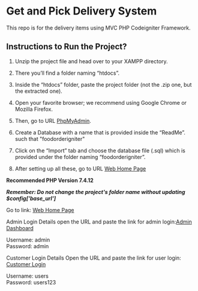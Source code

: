 # Get and Pick Delivery System
This repo is for the delivery items using MVC PHP Codeigniter Framework. 

## Instructions to Run the Project?

1. Unzip the project file and head over to your XAMPP directory.

2. There you’ll find a folder naming “htdocs”.

3. Inside the “htdocs” folder, paste the project folder (not the .zip one, but the extracted one).

4. Open your favorite browser; we recommend using Google Chrome or Mozilla Firefox.

5. Then, go to URL [PhpMyAdmin](http://localhost/phpmyadmin).

6. Create a Database with a name that is provided inside the “ReadMe”. such that "foodorderigniter"

7. Click on the “Import” tab and choose the database file (.sql) which is provided under the folder naming “foodorderigniter”.

8. After setting up all these, go to URL [Web Home Page](http://localhost/foodienator/)


**Recommended PHP Version 7.4.12**


***Remember: Do not change the project's folder name without updating $config['base_url']***


Go to link: [Web Home Page](http://localhost/foodienator/)

Admin Login Details
open the URL and paste the link for admin login:[Admin Dashboard](http://localhost/foodienator/admin/home)

Username: admin  <br>
Password: admin

Customer Login Details
Open the URL and paste the link for user login: [Customer Login](http://localhost/foodienator/home/index)

Username: users      <br>
Password: users123

